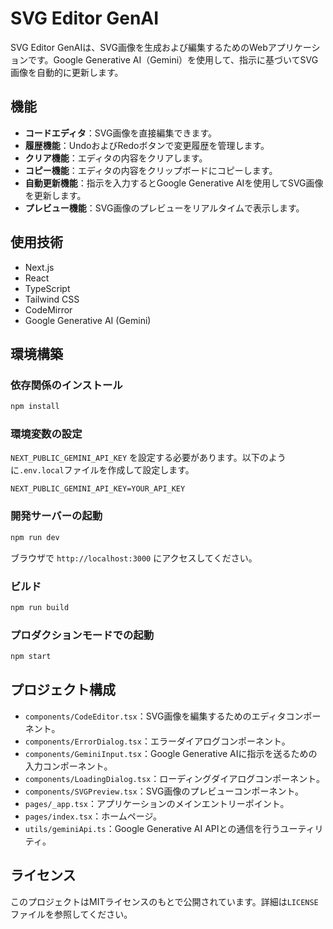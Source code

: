 # SVG Editor GenAI

SVG Editor GenAIは、SVG画像を生成および編集するためのWebアプリケーションです。Google Generative AI（Gemini）を使用して、指示に基づいてSVG画像を自動的に更新します。

## 機能

- **コードエディタ**：SVG画像を直接編集できます。
- **履歴機能**：UndoおよびRedoボタンで変更履歴を管理します。
- **クリア機能**：エディタの内容をクリアします。
- **コピー機能**：エディタの内容をクリップボードにコピーします。
- **自動更新機能**：指示を入力するとGoogle Generative AIを使用してSVG画像を更新します。
- **プレビュー機能**：SVG画像のプレビューをリアルタイムで表示します。

## 使用技術

- Next.js
- React
- TypeScript
- Tailwind CSS
- CodeMirror
- Google Generative AI (Gemini)

## 環境構築

### 依存関係のインストール

```bash
npm install
```

### 環境変数の設定

`NEXT_PUBLIC_GEMINI_API_KEY` を設定する必要があります。以下のように`.env.local`ファイルを作成して設定します。

```plaintext
NEXT_PUBLIC_GEMINI_API_KEY=YOUR_API_KEY
```

### 開発サーバーの起動

```bash
npm run dev
```

ブラウザで `http://localhost:3000` にアクセスしてください。

### ビルド

```bash
npm run build
```

### プロダクションモードでの起動

```bash
npm start
```

## プロジェクト構成

- `components/CodeEditor.tsx`：SVG画像を編集するためのエディタコンポーネント。
- `components/ErrorDialog.tsx`：エラーダイアログコンポーネント。
- `components/GeminiInput.tsx`：Google Generative AIに指示を送るための入力コンポーネント。
- `components/LoadingDialog.tsx`：ローディングダイアログコンポーネント。
- `components/SVGPreview.tsx`：SVG画像のプレビューコンポーネント。
- `pages/_app.tsx`：アプリケーションのメインエントリーポイント。
- `pages/index.tsx`：ホームページ。
- `utils/geminiApi.ts`：Google Generative AI APIとの通信を行うユーティリティ。

## ライセンス

このプロジェクトはMITライセンスのもとで公開されています。詳細は`LICENSE`ファイルを参照してください。
